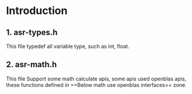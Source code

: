 # Introduction

## 1. asr-types.h

This file typedef all variable type, such as int, float.


## 2. asr-math.h

This file Support some math calculate apis, some apis used openblas apis, these functions defined in ==Below math use openblas interfaces== zone. 
